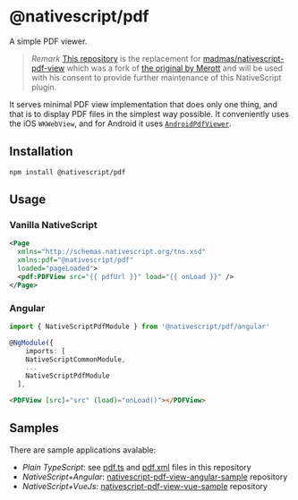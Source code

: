 # @nativescript/pdf

A simple PDF viewer.

> *Remark* [This repository](https://github.com/NativeScript/plugins/blob/main/packages/pdf) is the replacement for [madmas/nativescript-pdf-view](https://github.com/madmas/nativescript-pdf-view) which was a fork of [the original by Merott](https://github.com/Merott/nativescript-pdf-view) and will be used with his consent to provide further maintenance of this NativeScript plugin.

It serves minimal PDF view implementation that does only one thing, and that is to display PDF files in the simplest way possible. It conveniently uses the iOS `WKWebView`, and for Android it uses [`AndroidPdfViewer`](https://github.com/barteksc/AndroidPdfViewer).

## Installation

```
npm install @nativescript/pdf
```

## Usage

### Vanilla NativeScript

```xml
<Page
  xmlns="http://schemas.nativescript.org/tns.xsd"
  xmlns:pdf="@nativescript/pdf"
  loaded="pageLoaded">
  <pdf:PDFView src="{{ pdfUrl }}" load="{{ onLoad }}" />
</Page>
```

### Angular

```ts
import { NativeScriptPdfModule } from '@nativescript/pdf/angular'

@NgModule({
	imports: [
    NativeScriptCommonModule, 
    ...
    NativeScriptPdfModule
  ],

```

```html
<PDFView [src]="src" (load)="onLoad()"></PDFView>
```


## Samples

There are sample applications avalable:

* *Plain TypeScript*: see [pdf.ts](https://github.com/NativeScript/plugins/tree/main/apps/demo/src/plugin-demos/pdf.ts) and [pdf.xml](https://github.com/NativeScript/plugins/tree/main/apps/demo/src/plugin-demos/pdf.xml) files in this repository
* *NativeScript+Angular*: [nativescript-pdf-view-angular-sample](https://github.com/madmas/nativescript-pdf-view-angular-sample) repository
* *NativeScript+VueJs*:  [nativescript-pdf-view-vue-sample](https://github.com/madmas/nativescript-pdf-view-vue-sample) repository
